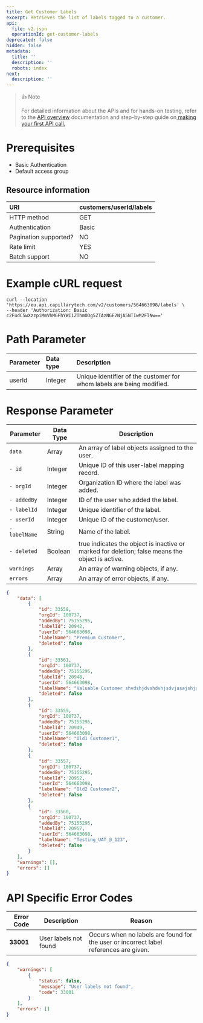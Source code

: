 ```yaml
---
title: Get Customer Labels
excerpt: Retrieves the list of labels tagged to a customer.
api:
  file: v2.json
  operationId: get-customer-labels
deprecated: false
hidden: false
metadata:
  title: ''
  description: ''
  robots: index
next:
  description: ''
---
```

> 👍 Note
>
> For detailed information about the APIs and for hands-on testing, refer to the [API overview](https://docs.capillarytech.com/reference/apioverview) documentation and step-by-step guide on[ making your first API call.](https://docs.capillarytech.com/reference/make-your-first-api-call)

# Prerequisites

*   Basic Authentication
*   Default access group

## Resource information

| URI                   | customers/userId/labels |
| :-------------------- | :---------------------- |
| HTTP method           | GET                     |
| Authentication        | Basic                   |
| Pagination supported? | NO                      |
| Rate limit            | YES                     |
| Batch support         | NO                      |

# Example cURL request

```curl
curl --location 'https://eu.api.capillarytech.com/v2/customers/564663098/labels' \
--header 'Authorization: Basic c2FudC5wXzzpiMmVhMGFhYWI1ZThmODg5ZTAzNGE2NjA5NTIwM2FlNw=='
```

# Path Parameter

| Parameter | Data type | Description                                                           |
| :-------- | :-------- | :-------------------------------------------------------------------- |
| userId    | Integer   | Unique identifier of the customer for whom labels are being modified. |

# Response Parameter

| Parameter     | Data Type | Description                                                                                     |
| ------------- | --------- | ----------------------------------------------------------------------------------------------- |
| `data`        | Array     | An array of label objects assigned to the user.                                                 |
| `- id`        | Integer   | Unique ID of this user-label mapping record.                                                    |
| `- orgId`     | Integer   | Organization ID where the label was added.                                                      |
| `- addedBy`   | Integer   | ID of the user who added the label.                                                             |
| `- labelId`   | Integer   | Unique identifier of the label.                                                                 |
| `- userId`    | Integer   | Unique ID of the customer/user.                                                                 |
| `- labelName` | String    | Name of the label.                                                                              |
| `- deleted`   | Boolean   | true indicates the object is inactive or marked for deletion; false means the object is active. |
| `warnings`    | Array     | An array of warning objects, if any.                                                            |
| `errors`      | Array     | An array of error objects, if any.                                                              |

```json
{
    "data": [
        {
            "id": 33558,
            "orgId": 100737,
            "addedBy": 75155295,
            "labelId": 20942,
            "userId": 564663098,
            "labelName": "Premium Customer",
            "deleted": false
        },
        {
            "id": 33561,
            "orgId": 100737,
            "addedBy": 75155295,
            "labelId": 20948,
            "userId": 564663098,
            "labelName": "Valuable Customer shvdshjdvshdvhjsdvjasajshjahadjgciuwyeguhbcwjhbjdshsbcjhwhewbehcbwjdhbckwjhekjhcbw",
            "deleted": false
        },
        {
            "id": 33559,
            "orgId": 100737,
            "addedBy": 75155295,
            "labelId": 20949,
            "userId": 564663098,
            "labelName": "Old1 Customer1",
            "deleted": false
        },
        {
            "id": 33557,
            "orgId": 100737,
            "addedBy": 75155295,
            "labelId": 20952,
            "userId": 564663098,
            "labelName": "Old2 Customer2",
            "deleted": false
        },
        {
            "id": 33560,
            "orgId": 100737,
            "addedBy": 75155295,
            "labelId": 20957,
            "userId": 564663098,
            "labelName": "Testing_UAT_@_123",
            "deleted": false
        }
    ],
    "warnings": [],
    "errors": []
}
```

# API Specific Error Codes

| Error Code | Description           | Reason                                                                                |
| ---------- | --------------------- | ------------------------------------------------------------------------------------- |
| **33001**  | User labels not found | Occurs when no labels are found for the user or incorrect label references are given. |

```json
{
    "warnings": [
        {
            "status": false,
            "message": "User labels not found",
            "code": 33001
        }
    ],
    "errors": []
}
```